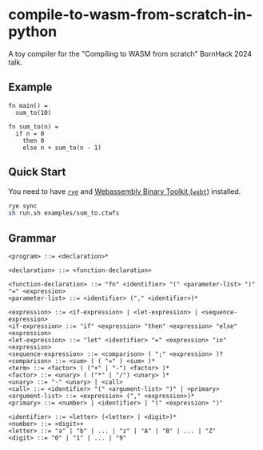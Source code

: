 # compile-to-wasm-from-scratch-in-python

A toy compiler for the "Compiling to WASM from scratch" BornHack 2024 talk.

## Example

```
fn main() =
  sum_to(10)

fn sum_to(n) =
  if n = 0
    then 0
    else n + sum_to(n - 1)
```

## Quick Start

You need to have [`rye`](https://rye.astral.sh) and [Webassembly Binary Toolkit (`wabt`)](https://github.com/WebAssembly/wabt) installed.

```sh
rye sync
sh run.sh examples/sum_to.ctwfs
```

## Grammar

```bnf
<program> ::= <declaration>*

<declaration> ::= <function-declaration>

<function-declaration> ::= "fn" <identifier> "(" <parameter-list> ")" "=" <expression>
<parameter-list> ::= <identifier> ("," <identifier>)*

<expression> ::= <if-expression> | <let-expression> | <sequence-expression>
<if-expression> ::= "if" <expression> "then" <expression> "else" <expression>
<let-expression> ::= "let" <identifier> "=" <expression> "in" <expression>
<sequence-expression> ::= <comparison> ( ";" <expression> )?
<comparison> ::= <sum> ( ( "=" ) <sum> )*
<term> ::= <factor> ( ("+" | "-") <factor> )*
<factor> ::= <unary> ( ("*" | "/") <unary> )*
<unary> ::= "-" <unary> | <call>
<call> ::= <identifier> "(" <argument-list> ")" | <primary>
<argument-list> ::= <expression> ("," <expression>)*
<primary> ::= <number> | <identifier> | "(" <expression> ")"

<identifier> ::= <letter> (<letter> | <digit>)*
<number> ::= <digit>+
<letter> ::= "a" | "b" | ... | "z" | "A" | "B" | ... | "Z"
<digit> ::= "0" | "1" | ... | "9"
```
